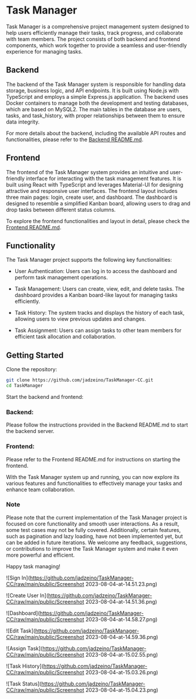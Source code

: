 # Task Manager

Task Manager is a comprehensive project management system designed to help users efficiently manage their tasks, track progress, and collaborate with team members. The project consists of both backend and frontend components, which work together to provide a seamless and user-friendly experience for managing tasks.

## Backend

The backend of the Task Manager system is responsible for handling data storage, business logic, and API endpoints. It is built using Node.js with TypeScript and employs a simple Express.js application. The backend uses Docker containers to manage both the development and testing databases, which are based on MySQL2. The main tables in the database are users, tasks, and task_history, with proper relationships between them to ensure data integrity.

For more details about the backend, including the available API routes and functionalities, please refer to the [Backend README.md](/kabs-backend/README.md).

## Frontend

The frontend of the Task Manager system provides an intuitive and user-friendly interface for interacting with the task management features. It is built using React with TypeScript and leverages Material-UI for designing attractive and responsive user interfaces. The frontend layout includes three main pages: login, create user, and dashboard. The dashboard is designed to resemble a simplified Kanban board, allowing users to drag and drop tasks between different status columns.

To explore the frontend functionalities and layout in detail, please check the [Frontend README.md](/kabs-Frontend/README.md).

## Functionality

The Task Manager project supports the following key functionalities:

- User Authentication: Users can log in to access the dashboard and perform task management operations.

- Task Management: Users can create, view, edit, and delete tasks. The dashboard provides a Kanban board-like layout for managing tasks efficiently.

- Task History: The system tracks and displays the history of each task, allowing users to view previous updates and changes.

- Task Assignment: Users can assign tasks to other team members for efficient task allocation and collaboration.

## Getting Started

Clone the repository:

```bash
git clone https://github.com/jadzeino/TaskManager-CC.git
cd TaskManager
```

Start the backend and frontend:

### Backend:

Please follow the instructions provided in the Backend README.md to start the backend server.

### Frontend:

Please refer to the Frontend README.md for instructions on starting the frontend.

With the Task Manager system up and running, you can now explore its various features and functionalities to effectively manage your tasks and enhance team collaboration.

### Note

Please note that the current implementation of the Task Manager project is focused on core functionality and smooth user interactions. As a result, some test cases may not be fully covered. Additionally, certain features, such as pagination and lazy loading, have not been implemented yet, but can be added in future iterations. We welcome any feedback, suggestions, or contributions to improve the Task Manager system and make it even more powerful and efficient.

Happy task managing!

![Sign In](https://github.com/jadzeino/TaskManager-CC/raw/main/public/Screenshot 2023-08-04-at-14.51.23.png)

![Create User In](https://github.com/jadzeino/TaskManager-CC/raw/main/public/Screenshot 2023-08-04-at-14.51.36.png)

![Dashboard](https://github.com/jadzeino/TaskManager-CC/raw/main/public/Screenshot 2023-08-04-at-14.58.27.png)

![Edit Task](https://github.com/jadzeino/TaskManager-CC/raw/main/public/Screenshot 2023-08-04-at-14.59.36.png)

![Assign Task](https://github.com/jadzeino/TaskManager-CC/raw/main/public/Screenshot 2023-08-04-at-15.02.55.png)

![Task History](https://github.com/jadzeino/TaskManager-CC/raw/main/public/Screenshot 2023-08-04-at-15.03.26.png)

![Task Status](https://github.com/jadzeino/TaskManager-CC/raw/main/public/Screenshot 2023-08-04-at-15.04.23.png)

